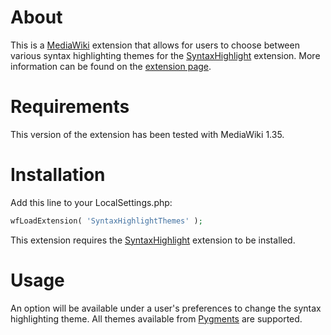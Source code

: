 # About

This is a [MediaWiki](https://www.mediawiki.org/) extension that allows for users to choose between various syntax highlighting themes for the [SyntaxHighlight](https://www.mediawiki.org/wiki/Extension:SyntaxHighlight) extension.  More information can be found on the [extension page](https://www.mediawiki.org/wiki/Extension:SyntaxHighlightThemes).

# Requirements

This version of the extension has been tested with MediaWiki 1.35.

# Installation

Add this line to your LocalSettings.php:

```php
wfLoadExtension( 'SyntaxHighlightThemes' );
```

This extension requires the [SyntaxHighlight](https://www.mediawiki.org/wiki/Extension:SyntaxHighlight) extension to be installed.

# Usage

An option will be available under a user's preferences to change the syntax highlighting theme.  All themes available from [Pygments](https://pygments.org/) are supported.
